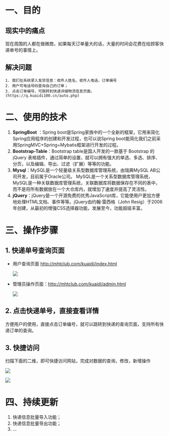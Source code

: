 
# 一、目的
## 现实中的痛点
  现在周围的人都在做微商，如果每天订单量大的话，大量的时间会花费在给顾客快递单号的事情上。
## 解决问题
    1. 我们在系统录入发货信息：收件人姓名，收件人电话，订单编号
    2. 用户可电话号码查询自己的订单；
    3. 点击订单编号，可跳转到快递详细物流信息页面。(https://q.kuaidi100.cn/auto.php)

# 二、使用的技术
  1. **SpringBoot** ：Spring boot是Spring家族中的一个全新的框架，它用来简化Spring应用程序的创建和开发过程，也可以说Spring boot能简化我们之前采用SpringMVC+Spring+Mybatis框架进行开发的过程。
  2. **Bootstrap-Table**：Bootstrap table是国人开发的一款基于 Bootstrap 的 jQuery 表格插件，通过简单的设置，就可以拥有强大的单选、多选、排序、分页，以及编辑、导出、过滤（扩展）等等的功能。
  3. **Mysql**：MySQL是一个轻量级关系型数据库管理系统，由瑞典MySQL AB公司开发，目前属于Oracle公司。 MySQL是一个关系型数据库管理系统，MySQL是一种关联数据库管理系统，关联数据库将数据保存在不同的表中，而不是将所有数据放在一个大仓库内，就增加了速度并提高了灵活性。
  4. **jQuery**：jQuery是一个开源免费的优秀JavaScript库，它能使用户更加方便地处理HTML文档、事件等等。jQuery由约翰·雷西格（John Resig）于2006年创建，从最初的增强CSS选择器功能，发展至今，功能超级丰富。
# 三、操作步骤
## 1. 快递单号查询页面
- 用户查询页面 http://mhtclub.com/kuaidi/index.html

  ![](https://github.com/hellowHuaairen/kuaidi/blob/master/doc/1.png)

- 管理员操作页面：http://mhtclub.com/kuaidi/admin.html

  ![](https://github.com/hellowHuaairen/kuaidi/blob/master/doc/2.png)
  
 
## 2. 点击快递单号，直接查看详情
    
  方便用户的使用，直接点击订单编号，就可以跳转到快递的查询页面，支持所有快递订单的查询。
  
## 3. 快捷访问
  扫描下面的二维，即可快捷访问网站，完成对数据的查询，修改，新增操作
  
  ![](https://github.com/hellowHuaairen/kuaidi/blob/master/doc/3.png)
  
  ![](https://github.com/hellowHuaairen/kuaidi/blob/master/doc/4.png)
  

# 四、持续更新
  1. 快递信息批量导入功能；
  2. 快递信息批量导出功能；
  3. ...

